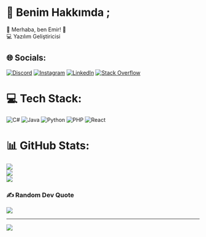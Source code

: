 # 💫 Benim Hakkımda ;
🌟 Merhaba, ben Emir! 👋  
💻 Yazılım Geliştiricisi   

## 🌐 Socials:
[![Discord](https://img.shields.io/badge/Discord-%237289DA.svg?logo=discord&logoColor=white)](https://discord.gg/Nesqpsy)
[![Instagram](https://img.shields.io/badge/Instagram-%23E4405F.svg?logo=Instagram&logoColor=white)](https://instagram.com/themircnn)
[![LinkedIn](https://img.shields.io/badge/LinkedIn-%230077B5.svg?logo=linkedin&logoColor=white)](https://www.linkedin.com/in/themircn/)
[![Stack Overflow](https://img.shields.io/badge/-Stackoverflow-FE7A16?logo=stack-overflow&logoColor=white)](https://stackoverflow.com/users/23795870)

# 💻 Tech Stack:
![C#](https://img.shields.io/badge/c%23-%23239120.svg?style=for-the-badge&logo=csharp&logoColor=white)
![Java](https://img.shields.io/badge/java-%23ED8B00.svg?style=for-the-badge&logo=openjdk&logoColor=white)
![Python](https://img.shields.io/badge/python-3670A0?style=for-the-badge&logo=python&logoColor=ffdd54)
![PHP](https://img.shields.io/badge/php-%23777BB4.svg?style=for-the-badge&logo=php&logoColor=white)
![React](https://img.shields.io/badge/react-%2320232a.svg?style=for-the-badge&logo=react&logoColor=%2361DAFB)

# 📊 GitHub Stats:
![](https://github-readme-stats.vercel.app/api?username=thEmircn&theme=dark&hide_border=true&include_all_commits=false&count_private=false)<br/>
![](https://github-readme-streak-stats.herokuapp.com/?user=thEmircn&theme=dark&hide_border=true)<br/>
![](https://github-readme-stats.vercel.app/api/top-langs/?username=thEmircn&theme=dark&hide_border=true&include_all_commits=false&count_private=false&layout=compact)

### ✍️ Random Dev Quote
![](https://quotes-github-readme.vercel.app/api?type=horizontal&theme=light)

---
[![](https://visitcount.itsvg.in/api?id=thEmircn&icon=6&color=0)](https://visitcount.itsvg.in)

